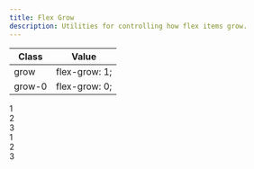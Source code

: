 ```yaml
---
title: Flex Grow
description: Utilities for controlling how flex items grow.
---
```

<div>
    <div class="max-h-288 overflow-y-auto mb-32">
		<table class="vv-table">
			<thead class="sticky z-sticky top-0">
				<tr>
					<th>
						Class
					</th>
					<th>
						Value
					</th>
				</tr>
			</thead>
			<tbody class="align-baseline">
				<tr>
					<td translate="no" class="font-mono text-accent whitespace-nowrap">
						grow
					</td>
					<td translate="no" class="font-mono text-info whitespace-nowrap">
						flex-grow: 1;
					</td>
				</tr>
				<tr>
					<td translate="no" class="font-mono text-accent whitespace-nowrap">
						grow-0
					</td>
					<td translate="no" class="font-mono text-info whitespace-nowrap">
						flex-grow: 0;
					</td>
				</tr>
			</tbody>
		</table>
	</div>
    <card-example>
		<div class="container h-full rounded-md bg-surface-1 p-24">
			<div class="flex flex-row justify-between gap-md border-b border-alpha-1 mb-24 pb-24">
				<div class="w-100 grow rounded-md py-10 bg-info text-center"><span class="text-xs text-white font-semibold">1</span></div>
				<div class="w-100 rounded-md py-10 bg-info text-center"><span class="text-xs text-white font-semibold">2</span></div>
				<div class="w-100 rounded-md py-10 bg-info text-center"><span class="text-xs text-white font-semibold">3</span></div>
			</div>
			<div class="flex flex-row justify-between gap-md">
				<div class="w-100 grow-0 rounded-md py-10 bg-info text-center"><span class="text-xs text-white font-semibold">1</span></div>
				<div class="w-100 rounded-md py-10 bg-info text-center"><span class="text-xs text-white font-semibold">2</span></div>
				<div class="w-100 rounded-md py-10 bg-info text-center"><span class="text-xs text-white font-semibold">3</span></div>
			</div>
		</div>
    </card-example>
</div>